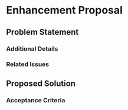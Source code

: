 # Enhancement Proposal

<!-- a brief 1-3 sentence summary of the proposal -->

## Problem Statement

<!-- define the problem you are presenting and why it’s a problem that should be solved. -->

### Additional Details

<!-- any additional information that might help to clarify characteristics of the problem, its extent (degree or scope), and/or severity (level of risk, magnitude of impact, or amount of costs) -->

### Related Issues

<!-- are there any related issues? if yes, please list them here -->

## Proposed Solution

<!-- if you have any ideas or suggestions on how the problem could be solved, please summarize them here, including any relevant code examples or concepts. -->

### Acceptance Criteria

<!-- what criteria must be met in order to implement the proposed solution? -->
